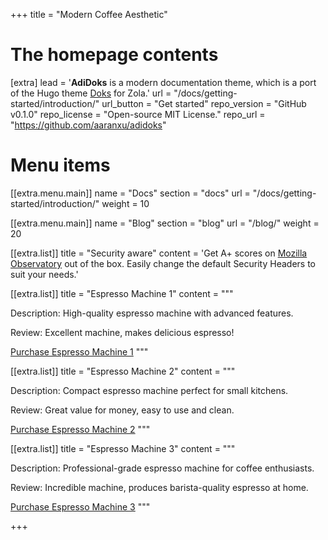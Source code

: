 +++
title = "Modern Coffee Aesthetic"


# The homepage contents
[extra]
lead = '<b>AdiDoks</b> is a modern documentation theme, which is a port of the Hugo theme <a href="https://github.com/h-enk/">Doks</a> for Zola.'
url = "/docs/getting-started/introduction/"
url_button = "Get started"
repo_version = "GitHub v0.1.0"
repo_license = "Open-source MIT License."
repo_url = "https://github.com/aaranxu/adidoks"

# Menu items
[[extra.menu.main]]
name = "Docs"
section = "docs"
url = "/docs/getting-started/introduction/"
weight = 10

[[extra.menu.main]]
name = "Blog"
section = "blog"
url = "/blog/"
weight = 20

[[extra.list]]
title = "Security aware"
content = 'Get A+ scores on <a href="https://observatory.mozilla.org/analyze/adidoks.org">Mozilla Observatory</a> out of the box. Easily change the default Security Headers to suit your needs.'

[[extra.list]]
title = "Espresso Machine 1"
content = """
    <p>Description: High-quality espresso machine with advanced features.</p> 
    <p>Review: Excellent machine, makes delicious espresso!</p>
    <a href="link_to_purchase_1" target="_blank">Purchase Espresso Machine 1</a>
"""

[[extra.list]]
title = "Espresso Machine 2"
content = """
    <p>Description: Compact espresso machine perfect for small kitchens.</p>
    <p>Review: Great value for money, easy to use and clean.</p>
    <a href="link_to_purchase_2" target="_blank">Purchase Espresso Machine 2</a>
"""

[[extra.list]]
title = "Espresso Machine 3"
content = """
    <p>Description: Professional-grade espresso machine for coffee enthusiasts.</p>
    <p>Review: Incredible machine, produces barista-quality espresso at home.</p>
    <a href="link_to_purchase_3" target="_blank">Purchase Espresso Machine 3</a>
"""


+++
